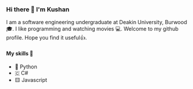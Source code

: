 ### Hi there 👋 I'm Kushan
I am a software engineering undergraduate at Deakin University, Burwood🎓. I like programming and watching movies
💻. Welcome to my github profile. Hope you find it useful👍.

#### My skills 💪
- 🐍 Python
- 🇨 C#
- 🟨 Javascript
